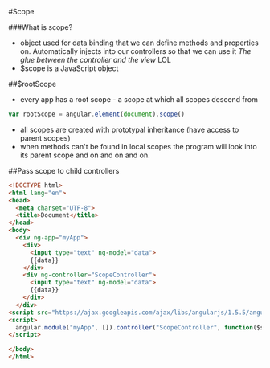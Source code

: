 #Scope

###What is scope?
- object used for data binding that we can define methods and properties on. Automatically injects into our controllers so that we can use it
*The glue between the controller and the view* LOL
- $scope is a JavaScript object

##$rootScope
- every app has a root scope - a scope at which all scopes descend from
```JavaScript
var rootScope = angular.element(document).scope()
```
- all scopes are created with prototypal inheritance (have access to parent scopes)
- when methods can't be found in local scopes the program will look into its parent scope and on and on and on.

##Pass scope to child controllers
```HTML
<!DOCTYPE html>
<html lang="en">
<head>
  <meta charset="UTF-8">
  <title>Document</title>
</head>
<body>
  <div ng-app="myApp">
    <div>
      <input type="text" ng-model="data">
      {{data}}
    </div>
    <div ng-controller="ScopeController">
      <input type="text" ng-model="data">
      {{data}}
    </div>
  </div>
<script src="https://ajax.googleapis.com/ajax/libs/angularjs/1.5.5/angular.js"></script>
<script>
  angular.module("myApp", []).controller("ScopeController", function($scope) { });
</script>

</body>
</html>
```
